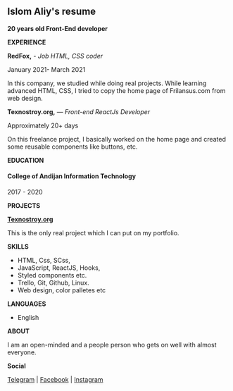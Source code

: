 ## Islom Aliy's resume
 **20 years old Front-End developer**

**EXPERIENCE**

 **RedFox,** - *Job HTML, CSS coder*
  
   January 2021- March 2021
  
   In this company, we studied while doing real projects. While learning advanced HTML, CSS, I tried 
  to copy the home page of Frilansus.com from web design.

 **Texnostroy.org,** — *Front-end ReactJs Developer*
   
   Approximately 20+ days

   On this freelance project, I basically worked on the home page and created some reusable components  like buttons, etc.


 **EDUCATION**
 
####   College of  Andijan Information Technology
   2017 - 2020

 **PROJECTS**

   [**Texnostroy.org**](https://texnostroy.org)
  
   This is the only real project which I can put on my portfolio.

 **SKILLS**
  
  - HTML, Css, SCss,
  - JavaScript, ReactJS, Hooks,
  - Styled components etc.
  - Trello, Git, Github, Linux.
  - Web design, color palletes etc

 **LANGUAGES**
  
 - English

  **ABOUT**

  I am an open-minded and a people person who  gets on well with almost everyone.

 **Social**

  [Telegram](https://t.me/islomaliy74) | [Facebook](https://facebook.com/theislomaliy) | [Instagram](https://instagram.com/islomaliy74)
